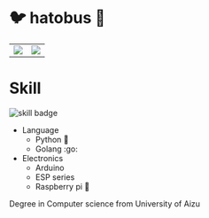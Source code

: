 # :bird: hatobus :bus:

<table>
<tr>
<td><img src="https://github-readme-stats.vercel.app/api?username=hatobus&show_icons=true&count_private=true"></td>
<td><img src="https://github-readme-stats.vercel.app/api/top-langs/?username=hatobus&hide=Jupyter+Notebook,C,html,css"></td>
</tr>
</table>


# Skill

![skill badge](https://img.shields.io/badge/my-skill-1e90ff.svg?style=for-the-badge)

- Language
  - Python :snake:
  - Golang :go:
- Electronics
  - Arduino
  - ESP series
  - Raspberry pi :strawberry:

Degree in Computer science from University of Aizu
